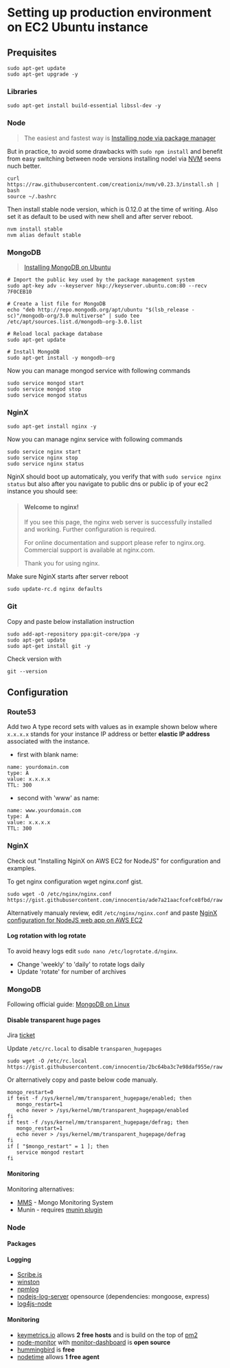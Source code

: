 # Setting up production environment on EC2 Ubuntu instance

## Prequisites

```
sudo apt-get update 
sudo apt-get upgrade -y
```
### Libraries

```
sudo apt-get install build-essential libssl-dev -y
```

### Node

> The easiest and fastest way is [Installing node via package manager](https://github.com/joyent/node/wiki/installing-node.js-via-package-manager)

But in practice, to avoid some drawbacks with `sudo npm install` and benefit from easy switching between node versions installing nodel via [NVM](https://github.com/creationix/nvm) seens nuch better.
```
curl https://raw.githubusercontent.com/creationix/nvm/v0.23.3/install.sh | bash
source ~/.bashrc
```

Then install stable node version, which is 0.12.0 at the time of writing.
Also set it as default to be used with new shell and after server reboot.
```
nvm install stable
nvm alias default stable
```


### MongoDB

> [Installing MongoDB on Ubuntu](http://docs.mongodb.org/manual/tutorial/install-mongodb-on-ubuntu/)

```
# Import the public key used by the package management system
sudo apt-key adv --keyserver hkp://keyserver.ubuntu.com:80 --recv 7F0CEB10

# Create a list file for MongoDB
echo "deb http://repo.mongodb.org/apt/ubuntu "$(lsb_release -sc)"/mongodb-org/3.0 multiverse" | sudo tee /etc/apt/sources.list.d/mongodb-org-3.0.list

# Reload local package database
sudo apt-get update

# Install MongoDB
sudo apt-get install -y mongodb-org
```

Now you can manage mongod service with following commands

```
sudo service mongod start
sudo service mongod stop
sudo service mongod status
```

### NginX

```
sudo apt-get install nginx -y
```

Now you can manage nginx service with following commands

```
sudo service nginx start
sudo service nginx stop
sudo service nginx status
```

NginX should boot up automaticaly, you verify that with `sudo service nginx status` but also after you navigate to public dns or public ip of your ec2 instance you should see:

> #### Welcome to nginx!
> 
> If you see this page, the nginx web server is successfully installed 
> and working. Further configuration is required.
> 
> For online documentation and support please refer to nginx.org.  
> Commercial support is available at nginx.com.
> 
> Thank you for using nginx.

Make sure NginX starts after server reboot

```
sudo update-rc.d nginx defaults
```
### Git

Copy and paste below installation instruction
```
sudo add-apt-repository ppa:git-core/ppa -y
sudo apt-get update
sudo apt-get install git -y
```

Check version with
```
git --version
```


## Configuration
 
### Route53

Add two A type record sets with values as in example shown below where `x.x.x.x` stands for your instance IP address or better **elastic IP address** associated with the instance.

- first with blank name:

```
name: yourdomain.com
type: A 
value: x.x.x.x
TTL: 300
```

 - second with 'www' as name:

```
name: www.yourdomain.com
type: A 
value: x.x.x.x
TTL: 300
```

### NginX

<!-- todo: link missing -->
Check out "Installing NginX on AWS EC2 for NodeJS" for configuration and examples.

To get nginx configuration wget nginx.conf gist.

```
sudo wget -O /etc/nginx/nginx.conf https://gist.githubusercontent.com/innocentio/ade7a21aacfcefce8fbd/raw
```

Alternatively manualy review, edit `/etc/nginx/nginx.conf` and paste [NginX configuration for NodeJS web app on AWS EC2](https://gist.github.com/innocentio/ade7a21aacfcefce8fbd)

#### Log rotation with log rotate

To avoid heavy logs edit `sudo nano /etc/logrotate.d/nginx`.
 - Change 'weekly' to 'daily' to rotate logs daily
 - Update 'rotate' for number of archives 

### MongoDB

Following official guide: [MongoDB on Linux](http://docs.mongodb.org/manual/administration/production-notes/#mongodb-on-linux)

#### Disable transparent huge pages
Jira [ticket](https://jira.mongodb.org/browse/DOCS-2131)

Update `/etc/rc.local` to disable `transparen_hugepages`

```shell
sudo wget -O /etc/rc.local https://gist.githubusercontent.com/innocentio/2bc64ba3c7e98daf955e/raw
```

Or alternatively copy and paste below code manualy.

```shell
mongo_restart=0
if test -f /sys/kernel/mm/transparent_hugepage/enabled; then
   mongo_restart=1
   echo never > /sys/kernel/mm/transparent_hugepage/enabled
fi
if test -f /sys/kernel/mm/transparent_hugepage/defrag; then
   mongo_restart=1
   echo never > /sys/kernel/mm/transparent_hugepage/defrag
fi
if [ "$mongo_restart" = 1 ]; then
   service mongod restart
fi
```

#### Monitoring

Monitoring alternatives:
 - [MMS](https://mms.mongodb.com/) - Mongo Monitoring System
 - Munin - requires [munin plugin](https://mms.mongodb.com/)
 

### Node

#### Packages

<!--
    todo: doesn't want to install without sudo and if I do it messes up ~/.npm/node_moduels privileges
```
sudo npm install -g pm2
# or
npm install pm2 -g --unsafe-perm
```
-->

#### Logging

 - [Scribe.js](https://github.com/bluejamesbond/Scribe.js)
 - [winston](https://github.com/winstonjs/winston)
 - [npmlog](https://github.com/npm/npmlog)
 - [nodejs-log-server](https://github.com/afshinm/nodejs-log-server) opensource (dependencies: mongoose, express)
 - [log4js-node](https://github.com/nomiddlename/log4js-node)

#### Monitoring

 - [keymetrics.io](https://keymetrics.io/) allows **2 free hosts** and is build on the top of [pm2](https://github.com/Unitech/PM2)
 - [node-monitor](https://github.com/lorenwest/node-monitor) with [monitor-dashboard](https://github.com/lorenwest/monitor-dashboard) is **open source**
 - [hummingbird](http://projects.nuttnet.net/hummingbird/) is **free**
 - [nodetime](http://nodetime.com/) allows **1 free agent**


